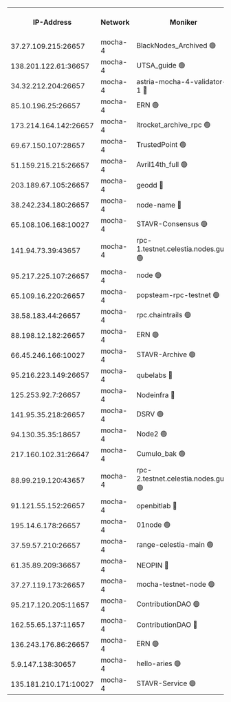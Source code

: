 


<table><tr><th>IP-Address</th><th>Network</th><th>Moniker</th><th>Latest Block Height</th><th>Earliest Block Height</th><th>Catching Up</th><th>Tx Index</th><th>Voting Power</th><th>Scan Time</th></tr><tr><td>37.27.109.215:26657</td><td>mocha-4</td><td>BlackNodes_Archived 🟢</td><td>2799918</td><td>1</td><td>False</td><td>off</td><td>0</td><td>2024-09-28T02:41:06.740286676UTC</td></tr><tr><td>138.201.122.61:36657</td><td>mocha-4</td><td>UTSA_guide 🟢</td><td>2799918</td><td>1</td><td>False</td><td>on</td><td>0</td><td>2024-09-28T02:41:11.128946578UTC</td></tr><tr><td>34.32.212.204:26657</td><td>mocha-4</td><td>astria-mocha-4-validator-1 🔴</td><td>2799918</td><td>1</td><td>False</td><td>on</td><td>10509044</td><td>2024-09-28T02:41:11.431479741UTC</td></tr><tr><td>85.10.196.25:26657</td><td>mocha-4</td><td>ERN 🟢</td><td>2799918</td><td>1</td><td>False</td><td>off</td><td>0</td><td>2024-09-28T02:41:15.859419429UTC</td></tr><tr><td>173.214.164.142:26657</td><td>mocha-4</td><td>itrocket_archive_rpc 🟢</td><td>2799921</td><td>1</td><td>False</td><td>on</td><td>0</td><td>2024-09-28T02:41:50.671179365UTC</td></tr><tr><td>69.67.150.107:28657</td><td>mocha-4</td><td>TrustedPoint 🟢</td><td>2799922</td><td>1</td><td>False</td><td>on</td><td>0</td><td>2024-09-28T02:42:04.096732230UTC</td></tr><tr><td>51.159.215.215:26657</td><td>mocha-4</td><td>Avril14th_full 🟢</td><td>2799925</td><td>1</td><td>False</td><td>on</td><td>0</td><td>2024-09-28T02:42:29.559801864UTC</td></tr><tr><td>203.189.67.105:26657</td><td>mocha-4</td><td>geodd 🔴</td><td>2799925</td><td>1</td><td>False</td><td>on</td><td>100080</td><td>2024-09-28T02:42:32.567094714UTC</td></tr><tr><td>38.242.234.180:26657</td><td>mocha-4</td><td>node-name 🔴</td><td>2799926</td><td>1</td><td>False</td><td>off</td><td>4051757</td><td>2024-09-28T02:42:43.530464791UTC</td></tr><tr><td>65.108.106.168:10027</td><td>mocha-4</td><td>STAVR-Consensus 🟢</td><td>2799927</td><td>1</td><td>False</td><td>on</td><td>0</td><td>2024-09-28T02:43:03.496356100UTC</td></tr><tr><td>141.94.73.39:43657</td><td>mocha-4</td><td>rpc-1.testnet.celestia.nodes.guru 🟢</td><td>2799928</td><td>1</td><td>False</td><td>off</td><td>0</td><td>2024-09-28T02:43:10.632791683UTC</td></tr><tr><td>95.217.225.107:26657</td><td>mocha-4</td><td>node 🟢</td><td>2799929</td><td>1</td><td>False</td><td>on</td><td>0</td><td>2024-09-28T02:43:22.272570953UTC</td></tr><tr><td>65.109.16.220:26657</td><td>mocha-4</td><td>popsteam-rpc-testnet 🟢</td><td>2799930</td><td>1</td><td>False</td><td>on</td><td>0</td><td>2024-09-28T02:43:35.643177848UTC</td></tr><tr><td>38.58.183.44:26657</td><td>mocha-4</td><td>rpc.chaintrails 🟢</td><td>2799930</td><td>1</td><td>False</td><td>on</td><td>0</td><td>2024-09-28T02:43:46.392542414UTC</td></tr><tr><td>88.198.12.182:26657</td><td>mocha-4</td><td>ERN 🟢</td><td>2799932</td><td>1</td><td>False</td><td>off</td><td>0</td><td>2024-09-28T02:43:57.034303777UTC</td></tr><tr><td>66.45.246.166:10027</td><td>mocha-4</td><td>STAVR-Archive 🟢</td><td>2799932</td><td>1</td><td>False</td><td>on</td><td>0</td><td>2024-09-28T02:44:04.598063397UTC</td></tr><tr><td>95.216.223.149:26657</td><td>mocha-4</td><td>qubelabs 🔴</td><td>2799932</td><td>1917526</td><td>False</td><td>on</td><td>64651386</td><td>2024-09-28T02:43:59.481643387UTC</td></tr><tr><td>125.253.92.7:26657</td><td>mocha-4</td><td>Nodeinfra 🔴</td><td>2799919</td><td>2070001</td><td>False</td><td>on</td><td>500001</td><td>2024-09-28T02:41:25.427956787UTC</td></tr><tr><td>141.95.35.218:26657</td><td>mocha-4</td><td>DSRV 🟢</td><td>2799928</td><td>2070001</td><td>False</td><td>off</td><td>0</td><td>2024-09-28T02:43:10.907836395UTC</td></tr><tr><td>94.130.35.35:18657</td><td>mocha-4</td><td>Node2 🟢</td><td>2585030</td><td>2256001</td><td>False</td><td>on</td><td>0</td><td>2024-09-28T02:44:05.137679757UTC</td></tr><tr><td>217.160.102.31:26647</td><td>mocha-4</td><td>Cumulo_bak 🟢</td><td>2799927</td><td>2300001</td><td>False</td><td>on</td><td>0</td><td>2024-09-28T02:42:56.577508805UTC</td></tr><tr><td>88.99.219.120:43657</td><td>mocha-4</td><td>rpc-2.testnet.celestia.nodes.guru 🟢</td><td>2799927</td><td>2368594</td><td>False</td><td>on</td><td>0</td><td>2024-09-28T02:42:56.111886046UTC</td></tr><tr><td>91.121.55.152:26657</td><td>mocha-4</td><td>openbitlab 🔴</td><td>2799919</td><td>2533260</td><td>False</td><td>off</td><td>501058</td><td>2024-09-28T02:41:18.336634506UTC</td></tr><tr><td>195.14.6.178:26657</td><td>mocha-4</td><td>01node 🟢</td><td>2799924</td><td>2584501</td><td>False</td><td>on</td><td>0</td><td>2024-09-28T02:42:25.118001598UTC</td></tr><tr><td>37.59.57.210:26657</td><td>mocha-4</td><td>range-celestia-main 🟢</td><td>2799932</td><td>2589477</td><td>False</td><td>off</td><td>0</td><td>2024-09-28T02:44:01.888297221UTC</td></tr><tr><td>61.35.89.209:36657</td><td>mocha-4</td><td>NEOPIN 🔴</td><td>2799931</td><td>2592001</td><td>False</td><td>off</td><td>100001</td><td>2024-09-28T02:43:43.330580948UTC</td></tr><tr><td>37.27.119.173:26657</td><td>mocha-4</td><td>mocha-testnet-node 🟢</td><td>2799927</td><td>2631379</td><td>False</td><td>on</td><td>0</td><td>2024-09-28T02:43:03.122603039UTC</td></tr><tr><td>95.217.120.205:11657</td><td>mocha-4</td><td>ContributionDAO 🟢</td><td>2799929</td><td>2723055</td><td>False</td><td>on</td><td>0</td><td>2024-09-28T02:43:21.915611841UTC</td></tr><tr><td>162.55.65.137:11657</td><td>mocha-4</td><td>ContributionDAO 🔴</td><td>2799925</td><td>2763772</td><td>False</td><td>off</td><td>4000504</td><td>2024-09-28T02:42:37.022650133UTC</td></tr><tr><td>136.243.176.86:26657</td><td>mocha-4</td><td>ERN 🟢</td><td>2799928</td><td>2771501</td><td>False</td><td>off</td><td>0</td><td>2024-09-28T02:43:13.281920139UTC</td></tr><tr><td>5.9.147.138:30657</td><td>mocha-4</td><td>hello-aries 🟢</td><td>2799922</td><td>2798501</td><td>False</td><td>off</td><td>0</td><td>2024-09-28T02:41:57.157825228UTC</td></tr><tr><td>135.181.210.171:10027</td><td>mocha-4</td><td>STAVR-Service 🟢</td><td>2799928</td><td>2798501</td><td>False</td><td>on</td><td>0</td><td>2024-09-28T02:43:08.294484390UTC</td></tr></table>